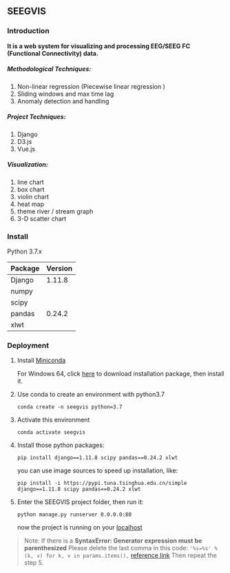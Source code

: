 ## SEEGVIS

### Introduction

**It is a web system for visualizing and processing EEG/SEEG FC (Functional Connectivity) data.**

##### Methodological Techniques:

1. Non-linear regression (Piecewise linear regression )
2. Sliding windows and max time lag
3. Anomaly detection and handling

##### Project Techniques:

1. Django
2. D3.js
3. Vue.js

##### Visualization:

1. line chart
2. box chart
3. violin chart
4. heat map
5. theme river / stream graph
6. 3-D scatter chart

### Install

Python 3.7.x

| Package | Version |
| ------- | ------- |
| Django  | 1.11.8  |
| numpy   |         |
| scipy   |         |
| pandas  | 0.24.2  |
| xlwt    |         |

### Deployment

1. Install [Miniconda](https://mirrors.tuna.tsinghua.edu.cn/anaconda/miniconda/) 

   For Windows 64, click [here](https://mirrors.tuna.tsinghua.edu.cn/anaconda/miniconda/) to download installation package, then install it.

2. Use conda to create an environment with python3.7

   `conda create -n seegvis python=3.7`

3. Activate this environment

   `conda activate seegvis`

4. Install those python packages:

   `pip install django==1.11.8 scipy pandas==0.24.2 xlwt` 

   you can use image sources to speed up installation, like:

   `pip install -i https://pypi.tuna.tsinghua.edu.cn/simple django==1.11.8 scipy pandas==0.24.2 xlwt` 

5. Enter the SEEGVIS project folder, then run it:

   `python manage.py runserver 0.0.0.0:80`

   now the project is running on your [localhost](http://localhost)

> Note: If there is a **SyntaxError: Generator expression must be parenthesized**
> Please delete the last comma in this code: `'%s=%s' % (k, v) for k, v in params.items(),`  [reference link](https://blog.csdn.net/qq_28311921/article/details/88898741)
> Then repeat the step 5.

